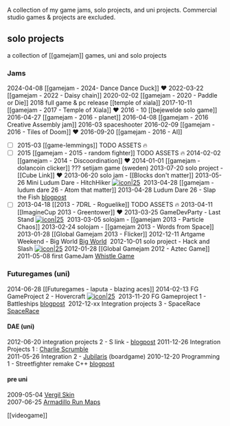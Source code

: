 A collection of my game jams, solo projects, and uni projects.
Commercial studio games & projects are excluded.
## solo projects
a collection of [[gamejam]] games, uni and solo projects
### Jams
2024-04-08 [[gamejam - 2024- Dance Dance Duck]] ❤
2022-03-22 [[gamejam - 2022 - Daisy chain]]
2020-02-02 [[gamejam - 2020 - Paddle or Die]]
2018 full game & pc release [[temple of xiala]]
2017-10-11 [[gamejam - 2017 - Temple of Xiala]] ❤
2016 - 10 [[bejewelde solo game]]
2016-04-27 [[gamejam - 2016 - planet]]
2016-04-08 [[gamejam - 2016 Creative Assembly jam]]
2016-03 spaceshooter
2016-02-09 [[gamejam - 2016 - Tiles of Doom]] ❤
2016-09-20 [[gamejam - 2016 - AI]]
- [ ] 2015-03 [[game-lemmings]] TODO ASSETS 🔥
- [ ] 2015 [[gamejam - 2015 - random fighter]] TODO ASSETS 🔥
2014-02-02 [[gamejam - 2014 - Discoordination]] ❤
2014-01-01 [[gamejam - dolancoin clicker]]
???               setijam game  (sweden)
2013-07-20 solo project - [[Cube Link]] ❤
2013-06-20 solo jam - [[Blocks don't matter]] 
2013-05-26 Mini Ludum Dare - HitchHiker [![icon|25](https://blogger.googleusercontent.com/img/b/R29vZ2xl/AVvXsEjL7WKoePnR3K04qXVV8w16TnOjuVAmTemnCkMiUQIWH1i-qBpl7OE-TaEBByjgqes_t9JphHIsVOzj_jzD67ulifWAJUj-xzImaqueDovFIWnWYEOZZTYRk-Cr_Ug1l7mu7S4cI5V3nKQT/s320/icon.PNG)](http://hannesdelbeke.blogspot.fr/2013/05/mini-ludum-dare.html) 
2013-04-28 [[gamejam - ludum dare 26 - Atom that matter]]
2013-04-28 Ludum Dare 26 - Slap the Fish [blogpost](http://hannesdelbeke.blogspot.fr/2013/04/ludum-dare-26.html) 
- [ ] 2013-04-18 [[2013 - 7DRL - Roguelike]]  TODO ASSETS 🔥
2013-04-11 [[ImagineCup 2013 - Greentower]]  ❤ 
2013-03-25 GameDevParty - Last Stand   [![icon|25](https://blogger.googleusercontent.com/img/b/R29vZ2xl/AVvXsEhM79yZsFQwK3YI-l8rFRdAGWnRUnV32UuIw4KdJfvDMjASFVJCzV_g__rEXEaloRJ_31xQLwkjCt9jS1T0g-IuZEKoCS6KBkSm9599zvmFzYx2RaP4zKaIv8HU5b6oUE4mRqee35nsKikc/s320/icon.png)](http://hannesdelbeke.blogspot.fr/2013/03/game-dev-party.html) 
2013-03-05 solojam - [[gamejam 2013 - Particle Chaos]]
2013-02-24 solojam - [[gamejam 2013 - Words from Space]]  
2013-01-28 [[Global Gamejam 2013 - Flicker]] 
2012-12-11 Artgame Weekend - Big World   [Big World](http://hannesdelbeke.blogspot.com/2012/11/artgame.html) 
2012-10-01 solo project - Hack and Slash   [![icon|25](https://blogger.googleusercontent.com/img/b/R29vZ2xl/AVvXsEg43WCPUyLuKfh3eBMP3A8rT0Msvtmizccm8L-FROpCIvMSFtOMZD_N5r-uf7rV1x5s6DtEsrD6EHMn-M4Q5twf6LeE-UcRgdvwm78CctUu1xLn6i2-H9yZKEu2NAj1vbk4UrkSWtIxV9r9/s320/hackslash.PNG)](http://hannesdelbeke.blogspot.fr/2012/10/hack-and-slash.html)
2012-01-28 [[Global Gamejam 2012 - Aztec Game]]  
2011-05-08 first GameJam [Whistle Game](http://hannesdelbeke.blogspot.com/2012/10/gamejame-c-mine.html)  
### Futuregames (uni)
2014-06-28 [[Futuregames - laputa - blazing aces]]
2014-02-13 FG GameProject 2 - Hovercraft  [![icon|25](https://blogger.googleusercontent.com/img/b/R29vZ2xl/AVvXsEhr3Ja-p1dFIaFGEzKozMAgiVTUBHwxhUzg4_vKOJgzNxw0bqImIjOfZg9F_bmi19rkqnyJmiHteKgej0BumV9uRVAnSDqgc7aKJTgq1F0_U21yzn6nNFuldnNku6Opua0thLygZLY0_j4O/s64/icon.PNG|)](http://hannesdelbeke.blogspot.be/2014/02/hovercraft.html) 
2013-11-20 FG Gameproject 1 - Battleships [blogpost](http://hannesdelbeke.blogspot.se/2013/11/battleships.html) 
2012-12-xx Integration projects 3 - SpaceRace   [SpaceRace](http://hannesdelbeke.blogspot.fr/2013/01/spacerace.html) 
#### DAE (uni) 
2012-06-20 integration projects 2 - S link - [blogpost](http://hannesdelbeke.blogspot.com/2012/06/s-link.html)
2011-12-26 Integration Projects 1 : [Charlie Scrumble](http://hannesdelbeke.blogspot.fr/2011/12/charlie-scrumble.html)  
2011-05-26 Integration 2 - [Jubilaris](http://hannesdelbeke.blogspot.com/2012/05/this-is-jubilarisa-board-game-for.html) (boardgame)
2010-12-20 Programming 1 - Streetfighter remake C++ [blogpost](http://hannesdelbeke.blogspot.com/2011/12/streetfighter-game.html)
#### pre uni
2009-05-04 [Vergil Skin](http://hannesdelbeke.blogspot.fr/2009/05/dmc4-skin.html)  
2007-06-25 [Armadillo Run Maps](http://www.armadillorun.com/levels/index.php?show_sets=1&show_spectator=0)


[[videogame]]
